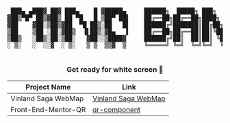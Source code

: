 <div align="center">



<pre align="center">

 ███▄ ▄███▓ ██▓ ███▄    █ ▓█████▄     ██████╗  █████╗ ███╗   ██╗██╗  ██╗
▓██▒▀█▀ ██▒▓██▒ ██ ▀█   █ ▒██▀ ██▌    ██╔══██╗██╔══██╗████╗  ██║██║ ██╔╝
▓██    ▓██░▒██▒▓██  ▀█ ██▒░██   █▌    ██████╔╝███████║██╔██╗ ██║█████╔╝ 
▒██    ▒██ ░██░▓██▒  ▐▌██▒░▓█▄   ▌    ██╔══██╗██╔══██║██║╚██╗██║██╔═██╗ 
▒██▒   ░██▒░██░▒██░   ▓██░░▒████▓     ██████╔╝██║  ██║██║ ╚████║██║  ██╗
░ ▒░   ░  ░░▓  ░ ▒░   ▒ ▒  ▒▒▓  ▒     ╚═════╝ ╚═╝  ╚═╝╚═╝  ╚═══╝╚═╝  ╚═╝

</pre>

</div>

<div align="center">

### **Get ready for white screen** 👀

| Project Name        | Link                                                |
|---------------------|-----------------------------------------------------|
| Vinland Saga WebMap | [Vinland Saga WebMap](https://websys-baarde-midterm.vercel.app/) |
| Front-End-Mentor-QR | [qr-component](https://tcker.github.io/qr-code-component-main.io/) |

</div>
